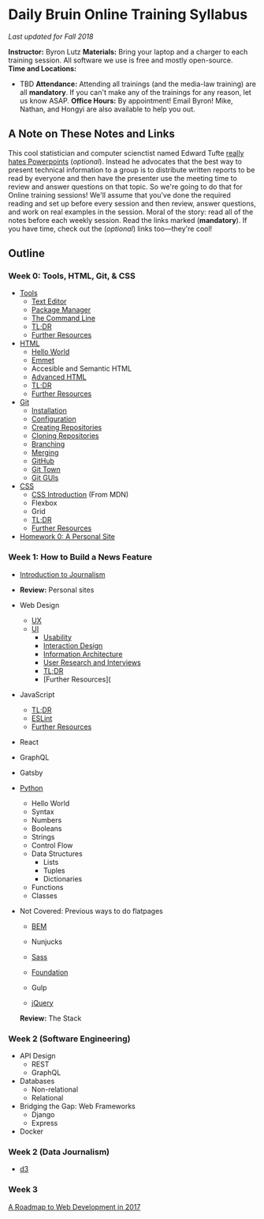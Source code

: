 

# Daily Bruin Online Training Syllabus

_Last updated for Fall 2018_

**Instructor:** Byron Lutz 
**Materials:** Bring your laptop and a charger to each training session. All software we use is free and mostly open-source.     
**Time and Locations:** 

* TBD
**Attendance:** Attending all trainings (and the media-law training) are all **mandatory**. If you can't make any of the trainings for any reason, let us know ASAP. 
**Office Hours:** By appointment! Email Byron! Mike, Nathan, and Hongyi are also available to help you out.  

## A Note on These Notes and Links
This cool statistician and computer scienctist named Edward Tufte [really hates Powerpoints](https://www.inf.ed.ac.uk/teaching/courses/pi/2016_2017/phil/tufte-powerpoint.pdf) (_optional_). Instead he advocates that the best way to present technical information to a group is to distribute written reports to be read by everyone and then have the presenter use the meeting time to review and answer questions on that topic. So we're going to do that for Online training sessions! We'll assume that you've done the required reading and set up before every session and then review, answer questions, and work on real examples in the session. Moral of the story: read all of the notes before each weekly session. Read the links marked (**mandatory**). If you have time, check out the (_optional_) links too—they're cool!

## Outline
### Week 0: Tools, HTML, Git, & CSS
- [Tools](week1/tools.md)
  - [Text Editor](week1/tools.md#text-editor)
  - [Package Manager](week1/tools.md#package-manager)
  - [The Command Line](week1/tools.md#the-command-line)
  - [TL;DR](week1/tools.md#tldr)
  - [Further Resources](week1/tools.md#further-resources)
- [HTML](week1/html.md)
  - [Hello World](week1/html.md#hello-world)
  - [Emmet](week0/emmet.md)
  - Accesible and Semantic HTML
  - [Advanced HTML](week1/html.md#advanced-html)
  - [TL;DR](week1/html.md#tldr)
  - [Further Resources](week1/html.md#further-resources)
- [Git](week1/git.md)
  - [Installation](week1/git.md#installation)
  - [Configuration](week1/git.md#configuration)
  - [Creating Repositories](week1/git.md#creating-repositories)
  - [Cloning Repositories](week1/git.md#cloning-repositories)
  - [Branching](week1/git.md#branching)
  - [Merging](week1/git.md#merging)
  - [GitHub](week1/git.md#github)
  - [Git Town](week1/git.md#git-town)
  - [Git GUIs](week1/git.md#git-guis)
- [CSS](week1/css.md)
  - [CSS Introduction](https://developer.mozilla.org/en-US/docs/Learn/CSS/Introduction_to_CSS/) (From MDN)
  - Flexbox
  - Grid
  - [TL;DR](week1/css.md#tldr)
  - [Further Resources](week1/css.md#further-resources)
- [Homework 0: A Personal Site](week0/homework0.md)

### Week 1: How to Build a News Feature

- [Introduction to Journalism](week1/journalism.md)

- **Review:** Personal sites

- Web Design

  - [UX](week2/design.md#ux)
  - [UI](week2/design.md#ui)
    - [Usability](week2/design.md#usability)
    - [Interaction Design](week2/design.md#interaction-design)
    - [Information Architecture](week2/design.md#information-architecture)
    - [User Research and Interviews](week2/design.md#user-research-and-interviews)
    - [TL;DR](week2/design.md#tldr)
    - [Further Resources](

- JavaScript

  - [TL;DR](week2/emmet.md#tldr)
  - [ESLint](https://eslint.org)
  - [Further Resources](week2/emmet.md#further-resources)

- React

- GraphQL

- Gatsby

- [Python](week4/python.md)

  - Hello World
  - Syntax
  - Numbers
  - Booleans
  - Strings
  - Control Flow
  - Data Structures
    - Lists
    - Tuples
    - Dictionaries
  - Functions
  - Classes

- Not Covered: Previous ways to do flatpages

  - [BEM](week2/bem.md)
  - Nunjucks
  - [Sass](week2/sass.md)
  - [Foundation](week2/foundation.md)

  - Gulp
  - [jQuery](week3/jquery.md)



  **Review:** The Stack



### Week 2 (Software Engineering)

- API Design
  - REST
  - GraphQL
- Databases
  - Non-relational
  - Relational
- Bridging the Gap: Web Frameworks
  - Django
  - Express
- Docker



### Week 2 (Data Journalism)

- [d3](week3/d3.md)





### Week 3


 [A Roadmap to Web Development in 2017](https://github.com/kamranahmedse/developer-roadmap)